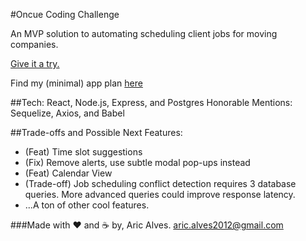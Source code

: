 #Oncue Coding Challenge

An MVP solution to automating scheduling client jobs for moving companies.

[Give it a try.](https://oncue-mvp.herokuapp.com/)

Find my (minimal) app plan [here](https://docs.google.com/document/d/1L6f221wNPLa2bSQVG2loMHuqiIpd0YrZiS-bfsZsigs/edit?usp=sharing)

##Tech: React, Node.js, Express, and Postgres
Honorable Mentions: Sequelize, Axios, and Babel

##Trade-offs and Possible Next Features:
- (Feat) Time slot suggestions
- (Fix) Remove alerts, use subtle modal pop-ups instead
- (Feat) Calendar View
- (Trade-off) Job scheduling conflict detection requires 3 database queries. More advanced queries could improve response latency.
- ...A ton of other cool features.

###Made with ❤️ and ☕️ by, Aric Alves.
aric.alves2012@gmail.com
